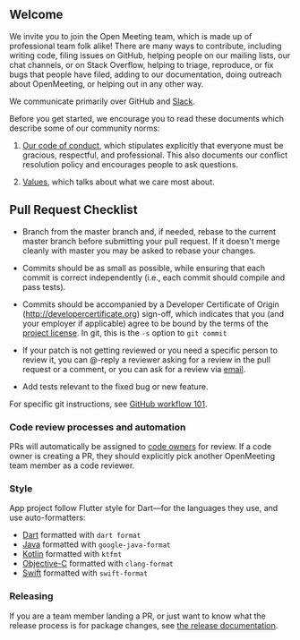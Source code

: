 ## Welcome

We invite you to join the Open Meeting team, which is made up of professional team folk alike!
There are many ways to contribute, including writing code, filing issues on GitHub, helping people
on our mailing lists, our chat channels, or on Stack Overflow, helping to triage, reproduce, or
fix bugs that people have filed, adding to our documentation,
doing outreach about OpenMeeting, or helping out in any other way.


We communicate primarily over GitHub and [Slack]().

Before you get started, we encourage you to read these documents which describe some of our community norms:
 
 1. [Our code of conduct](https://github.com/openimsdk/open-im-server/blob/main/CODE_OF_CONDUCT.md), which stipulates explicitly
   that everyone must be gracious, respectful, and professional. This
   also documents our conflict resolution policy and encourages people
   to ask questions.

 3. [Values](doc/Values.md), which talks about what we care most about.

## Pull Request Checklist

- Branch from the master branch and, if needed, rebase to the current master
  branch before submitting your pull request. If it doesn't merge cleanly with
  master you may be asked to rebase your changes.

- Commits should be as small as possible, while ensuring that each commit is
  correct independently (i.e., each commit should compile and pass tests).

- Commits should be accompanied by a Developer Certificate of Origin
  (http://developercertificate.org) sign-off, which indicates that you (and
  your employer if applicable) agree to be bound by the terms of the
  [project license](../LICENCE). In git, this is the `-s` option to `git commit`

- If your patch is not getting reviewed or you need a specific person to review
  it, you can @-reply a reviewer asking for a review in the pull request or a
  comment, or you can ask for a review via [email](mailto:info@openim.io).

- Add tests relevant to the fixed bug or new feature.

For specific git instructions, see [GitHub workflow 101](doc/GithubWorkflow.md).

### Code review processes and automation

PRs will automatically be assigned to
[code owners](https://github.com/openimsdk/open-im-server/blob/main/docs/CODEOWNERS)
for review.
If a code owner is creating a PR, they should explicitly pick another OpenMeeting team member as a code reviewer.

### Style

App project follow Flutter style for Dart—for the languages they
use, and use auto-formatters:
- [Dart](https://github.com/flutter/flutter/wiki/Style-guide-for-Flutter-repo) formatted
  with `dart format`
- [Java](https://google.github.io/styleguide/javaguide.html) formatted with
  `google-java-format`
- [Kotlin](https://developer.android.com/kotlin/style-guide) formatted with
  `ktfmt`
- [Objective-C](https://google.github.io/styleguide/objcguide.html) formatted with
  `clang-format`
- [Swift](https://google.github.io/swift/) formatted with `swift-format`

### Releasing

If you are a team member landing a PR, or just want to know what the release
process is for package changes, see [the release
documentation]().
